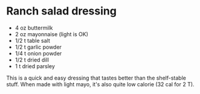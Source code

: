 # Ranch salad dressing

- 4 oz buttermilk
- 2 oz mayonnaise (light is OK)
- 1/2 t table salt
- 1/2 t garlic powder
- 1/4 t onion powder
- 1/2 t dried dill
- 1 t dried parsley

This is a quick and easy dressing that tastes better than the shelf-stable stuff.
When made with light mayo, it's also quite low calorie (32 cal for 2 T).